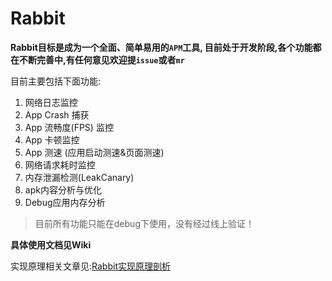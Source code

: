 # Rabbit

**Rabbit目标是成为一个全面、简单易用的`APM`工具, 目前处于开发阶段,各个功能都在不断完善中,有任何意见欢迎提`issue`或者`mr`**

目前主要包括下面功能:

1. 网络日志监控
2. App Crash 捕获
3. App 流畅度(FPS) 监控
4. App 卡顿监控
5. App 测速 (应用启动测速&页面测速)
6. 网络请求耗时监控
7. 内存泄漏检测(LeakCanary)
8. apk内容分析与优化
9. Debug应用内存分析

>目前所有功能只能在debug下使用，没有经过线上验证！

**具体使用文档见Wiki**

实现原理相关文章见:[Rabbit实现原理剖析](https://github.com/SusionSuc/AdvancedAndroid/blob/master/Rabbit%E5%AE%9E%E7%8E%B0%E5%8E%9F%E7%90%86%E5%89%96%E6%9E%90/README.md)


